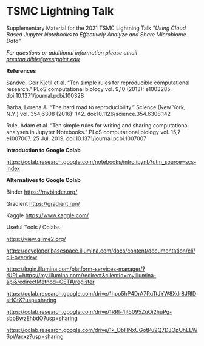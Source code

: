 # TSMC Lightning Talk
Supplementary Material for the 2021 TSMC Lightning Talk *"Using Cloud Based Jupyter Notebooks to Effectively Analyze and Share Microbiome Data"*

*For questions or additional information please email preston.dihle@westpoint.edu*

**References**

Sandve, Geir Kjetil et al. “Ten simple rules for reproducible computational research.” PLoS computational biology vol. 9,10 (2013): e1003285. doi:10.1371/journal.pcbi.100328

Barba, Lorena A. “The hard road to reproducibility.” Science (New York, N.Y.) vol. 354,6308 (2016): 142. doi:10.1126/science.354.6308.142

Rule, Adam et al. “Ten simple rules for writing and sharing computational analyses in Jupyter Notebooks.” PLoS computational biology vol. 15,7 e1007007. 25 Jul. 2019, doi:10.1371/journal.pcbi.1007007


**Introduction to Google Colab**

https://colab.research.google.com/notebooks/intro.ipynb?utm_source=scs-index 


**Alternatives to Google Colab**

Binder
https://mybinder.org/

Gradient
https://gradient.run/

Kaggle
https://www.kaggle.com/

Useful Tools / Colabs

https://view.qiime2.org/

https://developer.basespace.illumina.com/docs/content/documentation/cli/cli-overview

https://login.illumina.com/platform-services-manager/?rURL=https://my.illumina.com/redirect&clientId=myillumina-api&redirectMethod=GET#/register

https://colab.research.google.com/drive/1hpo5hP4DrA7RqTtJYW8Xdr8JRIDsHCtX?usp=sharing

https://colab.research.google.com/drive/1RRl-4jt5095ZuOi2huPg-sbbBwzEhbdO?usp=sharing

https://colab.research.google.com/drive/1k_DbHNxUGotPu2Q7DJOpUhEEW6pWaxxz?usp=sharing
